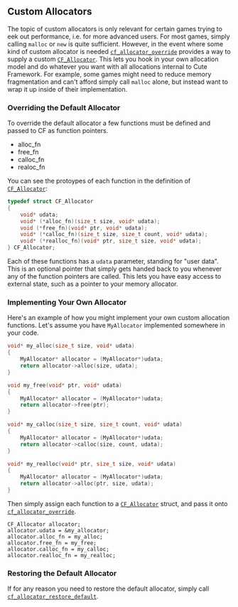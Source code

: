 [](../header.md ':include')

## Custom Allocators

The topic of custom allocators is only relevant for certain games trying to eek out performance, i.e. for more advanced users. For most games, simply calling `malloc` or `new` is quite sufficient. However, in the event where some kind of custom allocator is needed [`cf_allocator_override`](https://randygaul.github.io/cute_framework/#/allocator/cf_allocator_override) provides a way to supply a custom [`CF_Allocator`](https://randygaul.github.io/cute_framework/#/allocator/cf_allocator). This lets you hook in your own allocation model and do whatever you want with all allocations internal to Cute Framework. For example, some games might need to reduce memory fragmentation and can't afford simply call `malloc` alone, but instead want to wrap it up inside of their implementation.

### Overriding the Default Allocator

To override the default allocator a few functions must be defined and passed to CF as function pointers.

- alloc_fn
- free_fn
- calloc_fn
- realoc_fn

You can see the protoypes of each function in the definition of [`CF_Allocator`](https://randygaul.github.io/cute_framework/#/allocator/cf_allocator):

```cpp
typedef struct CF_Allocator
{
	void* udata;
	void* (*alloc_fn)(size_t size, void* udata);
	void (*free_fn)(void* ptr, void* udata);
	void* (*calloc_fn)(size_t size, size_t count, void* udata);
	void* (*realloc_fn)(void* ptr, size_t size, void* udata);
} CF_Allocator;
```

Each of these functions has a `udata` parameter, standing for "user data". This is an optional pointer that simply gets handed back to you whenever any of the function pointers are called. This lets you have easy access to external state, such as a pointer to your memory allocator.

### Implementing Your Own Allocator

Here's an example of how you might implement your own custom allocation functions. Let's assume you have `MyAllocator` implemented somewhere in your code.

```cpp
void* my_alloc(size_t size, void* udata)
{
	MyAllocator* allocator = (MyAllocator*)udata;
	return allocator->alloc(size, udata);
}

void my_free(void* ptr, void* udata)
{
	MyAllocator* allocator = (MyAllocator*)udata;
	return allocator->free(ptr);
}

void* my_calloc(size_t size, size_t count, void* udata)
{
	MyAllocator* allocator = (MyAllocator*)udata;
	return allocator->calloc(size, count, udata);
}

void* my_realloc(void* ptr, size_t size, void* udata)
{
	MyAllocator* allocator = (MyAllocator*)udata;
	return allocator->alloc(ptr, size, udata);
}
```

Then simply assign each function to a [`CF_Allocator`](https://randygaul.github.io/cute_framework/#/allocator/cf_allocator) struct, and pass it onto [`cf_allocator_override`](https://randygaul.github.io/cute_framework/#/allocator/cf_allocator_override).

```
CF_Allocator allocator;
allocator.udata = &my_allocator;
allocator.alloc_fn = my_alloc;
allocator.free_fn = my_free;
allocator.calloc_fn = my_calloc;
allocator.realloc_fn = my_realloc;
```

### Restoring the Default Allocator

If for any reason you need to restore the default allocator, simply call [`cf_allocator_restore_default`](https://randygaul.github.io/cute_framework/#/allocator/cf_allocator_restore_default).
